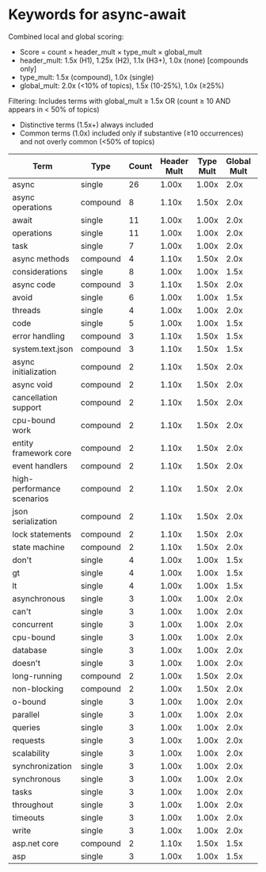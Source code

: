 # Keywords for async-await

Combined local and global scoring:
- Score = count × header_mult × type_mult × global_mult
- header_mult: 1.5x (H1), 1.25x (H2), 1.1x (H3+), 1.0x (none) [compounds only]
- type_mult: 1.5x (compound), 1.0x (single)
- global_mult: 2.0x (<10% of topics), 1.5x (10-25%), 1.0x (≥25%)

Filtering: Includes terms with global_mult ≥ 1.5x OR (count ≥ 10 AND appears in < 50% of topics)
- Distinctive terms (1.5x+) always included
- Common terms (1.0x) included only if substantive (≥10 occurrences) and not overly common (<50% of topics)

| Term | Type | Count | Header Mult | Type Mult | Global Mult | Score |
|------|------|-------|-------------|-----------|-------------|-------|
| async | single | 26 | 1.00x | 1.00x | 2.0x | 52.000 |
| async operations | compound | 8 | 1.10x | 1.50x | 2.0x | 26.400 |
| await | single | 11 | 1.00x | 1.00x | 2.0x | 22.000 |
| operations | single | 11 | 1.00x | 1.00x | 2.0x | 22.000 |
| task | single | 7 | 1.00x | 1.00x | 2.0x | 14.000 |
| async methods | compound | 4 | 1.10x | 1.50x | 2.0x | 13.200 |
| considerations | single | 8 | 1.00x | 1.00x | 1.5x | 12.000 |
| async code | compound | 3 | 1.10x | 1.50x | 2.0x | 9.900 |
| avoid | single | 6 | 1.00x | 1.00x | 1.5x | 9.000 |
| threads | single | 4 | 1.00x | 1.00x | 2.0x | 8.000 |
| code | single | 5 | 1.00x | 1.00x | 1.5x | 7.500 |
| error handling | compound | 3 | 1.10x | 1.50x | 1.5x | 7.425 |
| system.text.json | compound | 3 | 1.10x | 1.50x | 1.5x | 7.425 |
| async initialization | compound | 2 | 1.10x | 1.50x | 2.0x | 6.600 |
| async void | compound | 2 | 1.10x | 1.50x | 2.0x | 6.600 |
| cancellation support | compound | 2 | 1.10x | 1.50x | 2.0x | 6.600 |
| cpu-bound work | compound | 2 | 1.10x | 1.50x | 2.0x | 6.600 |
| entity framework core | compound | 2 | 1.10x | 1.50x | 2.0x | 6.600 |
| event handlers | compound | 2 | 1.10x | 1.50x | 2.0x | 6.600 |
| high-performance scenarios | compound | 2 | 1.10x | 1.50x | 2.0x | 6.600 |
| json serialization | compound | 2 | 1.10x | 1.50x | 2.0x | 6.600 |
| lock statements | compound | 2 | 1.10x | 1.50x | 2.0x | 6.600 |
| state machine | compound | 2 | 1.10x | 1.50x | 2.0x | 6.600 |
| don't | single | 4 | 1.00x | 1.00x | 1.5x | 6.000 |
| gt | single | 4 | 1.00x | 1.00x | 1.5x | 6.000 |
| lt | single | 4 | 1.00x | 1.00x | 1.5x | 6.000 |
| asynchronous | single | 3 | 1.00x | 1.00x | 2.0x | 6.000 |
| can't | single | 3 | 1.00x | 1.00x | 2.0x | 6.000 |
| concurrent | single | 3 | 1.00x | 1.00x | 2.0x | 6.000 |
| cpu-bound | single | 3 | 1.00x | 1.00x | 2.0x | 6.000 |
| database | single | 3 | 1.00x | 1.00x | 2.0x | 6.000 |
| doesn't | single | 3 | 1.00x | 1.00x | 2.0x | 6.000 |
| long-running | compound | 2 | 1.00x | 1.50x | 2.0x | 6.000 |
| non-blocking | compound | 2 | 1.00x | 1.50x | 2.0x | 6.000 |
| o-bound | single | 3 | 1.00x | 1.00x | 2.0x | 6.000 |
| parallel | single | 3 | 1.00x | 1.00x | 2.0x | 6.000 |
| queries | single | 3 | 1.00x | 1.00x | 2.0x | 6.000 |
| requests | single | 3 | 1.00x | 1.00x | 2.0x | 6.000 |
| scalability | single | 3 | 1.00x | 1.00x | 2.0x | 6.000 |
| synchronization | single | 3 | 1.00x | 1.00x | 2.0x | 6.000 |
| synchronous | single | 3 | 1.00x | 1.00x | 2.0x | 6.000 |
| tasks | single | 3 | 1.00x | 1.00x | 2.0x | 6.000 |
| throughout | single | 3 | 1.00x | 1.00x | 2.0x | 6.000 |
| timeouts | single | 3 | 1.00x | 1.00x | 2.0x | 6.000 |
| write | single | 3 | 1.00x | 1.00x | 2.0x | 6.000 |
| asp.net core | compound | 2 | 1.10x | 1.50x | 1.5x | 4.950 |
| asp | single | 3 | 1.00x | 1.00x | 1.5x | 4.500 |
